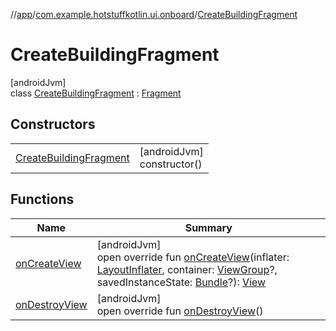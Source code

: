 //[app](../../../index.md)/[com.example.hotstuffkotlin.ui.onboard](../index.md)/[CreateBuildingFragment](index.md)

# CreateBuildingFragment

[androidJvm]\
class [CreateBuildingFragment](index.md) : [Fragment](https://developer.android.com/reference/kotlin/androidx/fragment/app/Fragment.html)

## Constructors

| | |
|---|---|
| [CreateBuildingFragment](-create-building-fragment.md) | [androidJvm]<br>constructor() |

## Functions

| Name | Summary |
|---|---|
| [onCreateView](on-create-view.md) | [androidJvm]<br>open override fun [onCreateView](on-create-view.md)(inflater: [LayoutInflater](https://developer.android.com/reference/kotlin/android/view/LayoutInflater.html), container: [ViewGroup](https://developer.android.com/reference/kotlin/android/view/ViewGroup.html)?, savedInstanceState: [Bundle](https://developer.android.com/reference/kotlin/android/os/Bundle.html)?): [View](https://developer.android.com/reference/kotlin/android/view/View.html) |
| [onDestroyView](on-destroy-view.md) | [androidJvm]<br>open override fun [onDestroyView](on-destroy-view.md)() |

